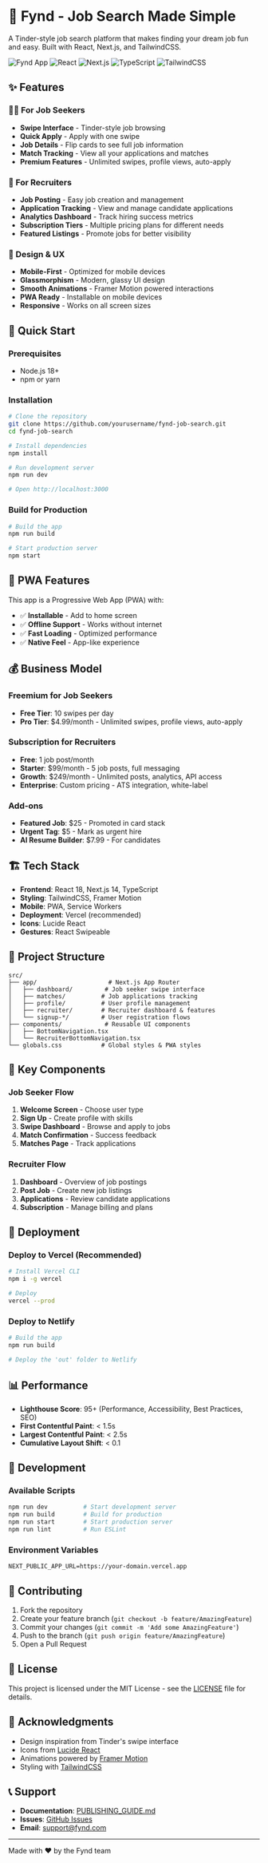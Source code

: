 # 🚀 Fynd - Job Search Made Simple

A Tinder-style job search platform that makes finding your dream job fun and easy. Built with React, Next.js, and TailwindCSS.

![Fynd App](https://img.shields.io/badge/Status-Production%20Ready-green)
![React](https://img.shields.io/badge/React-18.2.0-blue)
![Next.js](https://img.shields.io/badge/Next.js-14.0.4-black)
![TypeScript](https://img.shields.io/badge/TypeScript-5.3.3-blue)
![TailwindCSS](https://img.shields.io/badge/TailwindCSS-3.3.6-38B2AC)

## ✨ Features

### 🧑‍💼 For Job Seekers
- **Swipe Interface** - Tinder-style job browsing
- **Quick Apply** - Apply with one swipe
- **Job Details** - Flip cards to see full job information
- **Match Tracking** - View all your applications and matches
- **Premium Features** - Unlimited swipes, profile views, auto-apply

### 👥 For Recruiters
- **Job Posting** - Easy job creation and management
- **Application Tracking** - View and manage candidate applications
- **Analytics Dashboard** - Track hiring success metrics
- **Subscription Tiers** - Multiple pricing plans for different needs
- **Featured Listings** - Promote jobs for better visibility

### 🎨 Design & UX
- **Mobile-First** - Optimized for mobile devices
- **Glassmorphism** - Modern, glassy UI design
- **Smooth Animations** - Framer Motion powered interactions
- **PWA Ready** - Installable on mobile devices
- **Responsive** - Works on all screen sizes

## 🚀 Quick Start

### Prerequisites
- Node.js 18+ 
- npm or yarn

### Installation
```bash
# Clone the repository
git clone https://github.com/yourusername/fynd-job-search.git
cd fynd-job-search

# Install dependencies
npm install

# Run development server
npm run dev

# Open http://localhost:3000
```

### Build for Production
```bash
# Build the app
npm run build

# Start production server
npm start
```

## 📱 PWA Features

This app is a Progressive Web App (PWA) with:
- ✅ **Installable** - Add to home screen
- ✅ **Offline Support** - Works without internet
- ✅ **Fast Loading** - Optimized performance
- ✅ **Native Feel** - App-like experience

## 💰 Business Model

### Freemium for Job Seekers
- **Free Tier**: 10 swipes per day
- **Pro Tier**: $4.99/month - Unlimited swipes, profile views, auto-apply

### Subscription for Recruiters
- **Free**: 1 job post/month
- **Starter**: $99/month - 5 job posts, full messaging
- **Growth**: $249/month - Unlimited posts, analytics, API access
- **Enterprise**: Custom pricing - ATS integration, white-label

### Add-ons
- **Featured Job**: $25 - Promoted in card stack
- **Urgent Tag**: $5 - Mark as urgent hire
- **AI Resume Builder**: $7.99 - For candidates

## 🏗️ Tech Stack

- **Frontend**: React 18, Next.js 14, TypeScript
- **Styling**: TailwindCSS, Framer Motion
- **Mobile**: PWA, Service Workers
- **Deployment**: Vercel (recommended)
- **Icons**: Lucide React
- **Gestures**: React Swipeable

## 📁 Project Structure

```
src/
├── app/                    # Next.js App Router
│   ├── dashboard/         # Job seeker swipe interface
│   ├── matches/          # Job applications tracking
│   ├── profile/          # User profile management
│   ├── recruiter/        # Recruiter dashboard & features
│   └── signup-*/         # User registration flows
├── components/            # Reusable UI components
│   ├── BottomNavigation.tsx
│   └── RecruiterBottomNavigation.tsx
└── globals.css           # Global styles & PWA styles
```

## 🎯 Key Components

### Job Seeker Flow
1. **Welcome Screen** - Choose user type
2. **Sign Up** - Create profile with skills
3. **Swipe Dashboard** - Browse and apply to jobs
4. **Match Confirmation** - Success feedback
5. **Matches Page** - Track applications

### Recruiter Flow
1. **Dashboard** - Overview of job postings
2. **Post Job** - Create new job listings
3. **Applications** - Review candidate applications
4. **Subscription** - Manage billing and plans

## 🚀 Deployment

### Deploy to Vercel (Recommended)
```bash
# Install Vercel CLI
npm i -g vercel

# Deploy
vercel --prod
```

### Deploy to Netlify
```bash
# Build the app
npm run build

# Deploy the 'out' folder to Netlify
```

## 📊 Performance

- **Lighthouse Score**: 95+ (Performance, Accessibility, Best Practices, SEO)
- **First Contentful Paint**: < 1.5s
- **Largest Contentful Paint**: < 2.5s
- **Cumulative Layout Shift**: < 0.1

## 🔧 Development

### Available Scripts
```bash
npm run dev          # Start development server
npm run build        # Build for production
npm run start        # Start production server
npm run lint         # Run ESLint
```

### Environment Variables
```env
NEXT_PUBLIC_APP_URL=https://your-domain.vercel.app
```

## 🤝 Contributing

1. Fork the repository
2. Create your feature branch (`git checkout -b feature/AmazingFeature`)
3. Commit your changes (`git commit -m 'Add some AmazingFeature'`)
4. Push to the branch (`git push origin feature/AmazingFeature`)
5. Open a Pull Request

## 📝 License

This project is licensed under the MIT License - see the [LICENSE](LICENSE) file for details.

## 🎉 Acknowledgments

- Design inspiration from Tinder's swipe interface
- Icons from [Lucide React](https://lucide.dev/)
- Animations powered by [Framer Motion](https://www.framer.com/motion/)
- Styling with [TailwindCSS](https://tailwindcss.com/)

## 📞 Support

- **Documentation**: [PUBLISHING_GUIDE.md](PUBLISHING_GUIDE.md)
- **Issues**: [GitHub Issues](https://github.com/yourusername/fynd-job-search/issues)
- **Email**: support@fynd.com

---

Made with ❤️ by the Fynd team 